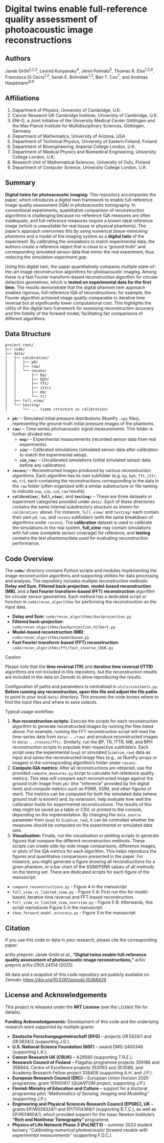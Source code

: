 # Digital twins enable full-reference quality assessment of photoacoustic image reconstructions

## Authors
Janek Gröhl<sup>1,2,3</sup>, 
Leonid Kunyansky<sup>4</sup>, 
Jenni Poimala<sup>5</sup>, 
Thomas R. Else<sup>1,2,6</sup>, 
Francesca Di Cecio<sup>1,2</sup>, 
Sarah E. Bohndiek<sup>1,2</sup>, 
Ben T. Cox<sup>7</sup>, and 
Andreas Hauptmann<sup>8,9</sup>

## Affiliations
1. Department of Physics, University of Cambridge, U.K.  
2. Cancer Research UK Cambridge Institute, University of Cambridge, U.K.  
3. ENI-G, a Joint Initiative of the University Medical Center Göttingen and the Max Planck Institute for Multidisciplinary Sciences, Göttingen, Germany
4. Department of Mathematics, University of Arizona, USA  
5. Department of Technical Physics, University of Eastern Finland, Finland  
6. Department of Bioengineering, Imperial College London, U.K.  
7. Department of Medical Physics and Biomedical Engineering, University College London, U.K.  
8. Research Unit of Mathematical Sciences, University of Oulu, Finland  
9. Department of Computer Science, University College London, U.K.  

## Summary
**Digital twins for photoacoustic imaging:** This repository accompanies the paper, which introduces a *digital twin* framework to enable full-reference image quality assessment (IQA) in photoacoustic tomography. In conventional experiments, quantitative comparison of reconstruction algorithms is challenging because no-reference IQA measures are often inadequate, and full-reference measures require a known ideal reference image (which is unavailable for real tissue or physical phantoms). The paper’s approach overcomes this by using numerical *tissue-mimicking phantoms* and a model of the imaging system as a **digital twin** of the experiment. By calibrating the simulations to match experimental data, the authors create a reference object that is close to a “ground truth” and corresponding simulated sensor data that mimic the real experiment, thus reducing the *simulation-experiment gap*.

Using this digital twin, the paper quantitatively compares multiple state-of-the-art image reconstruction algorithms for photoacoustic imaging. Among these is a fast Fourier transform-based reconstruction algorithm for circular detection geometries, which is **tested on experimental data for the first time**. The results demonstrate that the digital phantom twin approach enables rigorous, full-reference IQA of reconstructions: for example, the Fourier algorithm achieved image quality comparable to iterative time reversal but at significantly lower computational cost. This highlights the utility of the digital twin framework for assessing reconstruction accuracy and the fidelity of the forward model, facilitating fair comparisons of different algorithms.

## Data Structure
```
project_root/
├── code/
├── data/
│   ├── calibration/
│   │   ├── p0/
│   │   ├── raw/
│   │   └── recons/
│   │       ├── bp/
│   │       ├── bph/
│   │       ├── fft/
│   │       ├── ittr/
│   │       ├── mb/
│   │       └── tr/
│   ├── full_view/
│   └── testing/
│       └── ... (same structure as calibration)
```
- **`p0/`** – Simulated initial pressure distributions (NumPy `.npy` files), representing the ground-truth initial pressure images of the phantoms.
- **`raw/`** – Time-series photoacoustic signal measurements. This folder is further divided into:
  - **`exp/`** – Experimental measurements (recorded sensor data from real experiments).  
  - **`sim/`** – Calibrated simulations (simulated sensor data after calibration to match the experimental setup).  
  - **`sim_raw/`** – Uncalibrated simulations (initial simulated sensor data before any calibration).
- **`recons/`** – Reconstructed images produced by various reconstruction algorithms. Each algorithm has its own subfolder (e.g. `bp`, `bph`, `fft`, `ittr`, `mb`, `tr`), each containing the reconstructions corresponding to the data in the `raw` folder (often organized with a similar substructure or file naming to indicate `exp`, `sim`, `sim_raw` results).
- **`calibration/`**, **`full_view/`**, and **`testing/`** – These are three datasets or experiment categories provided under `data/`. Each of these directories contains the same internal subdirectory structure as shown for `calibration/` above. For instance, `full_view/` and `testing/` each contain their own `p0`, `raw`, and `recons` subfolders (with the same breakdown of algorithms under `recons`). The **calibration** dataset is used to calibrate the simulations to the real system, **full_view** may contain simulations with full view (complete sensor coverage) for reference, and **testing** contains the test phantoms/data used for evaluating reconstruction performance.

## Code Overview
The **`code/`** directory contains Python scripts and modules implementing the image reconstruction algorithms and supporting utilities for data processing and analysis. The repository includes multiple reconstruction methods:
**Delay and Sum**, **Filtered back-projection**, **model-based reconstruction (MB)**, and a **fast Fourier transform-based (FFT) reconstruction** algorithm for circular sensor geometries. Each method has a dedicated script or function in `code/recon_algorithms` for performing the reconstruction on the input data.
- **Delay and Sum**: `code/recon_algorithms/backprojection.py`
- **Filtered back-projection**: `code/recon_algorithms/backprojection_hilbert.py`
- **Model-based reconstruction (MB)**: `code/recon_algorithms/modelbased.py`
- **Fast Fourier transform-based (FFT) reconstruction**: `code/recon_algorithms/fft/fast_inverse_CRUK.py`

> [!CAUTION]
> Please note that the **time reversal (TR)** and **iterative time reversal (ITTR)** algorithms are not included in this repository, but the reconstruction results are included in the data on Zenodo to allow reproducing the results.

Configuration of paths and parameters is centralised in `utils/constants.py`. **Before running any reconstruction, open this file and adjust the file paths** to point to your local `data/` directory. This ensures the code knows where to find the input files and where to save outputs.

Typical usage workflow:
1. **Run reconstruction scripts:** Execute the scripts for each reconstruction algorithm to generate reconstructed images by running the files listed above. For example, running the FFT reconstruction script will read the time-series data from `data/.../raw/` and produce reconstructed images in `data/.../recons/fft/`. Similarly, run the BP, TR, ITTR, MB, and BPH reconstruction scripts to populate their respective subfolders. Each script uses the experimental (`exp`) or simulated (`sim`/`sim_raw`) data as input and saves the reconstructed image files (e.g., as NumPy arrays or images) in the corresponding algorithm’s folder under `recons`.
2. **Compute IQA metrics:** After all reconstructions are obtained, use the provided `compute_measures.py` script to calculate full-reference quality metrics. This step will compare each reconstructed image against the ground truth image from `p0/` (the “reference” provided by the digital twin) and compute metrics such as PSNR, SSIM, and other figures of merit. The metrics can be computed for both the simulated data (where ground truth is known) and, by extension, help evaluate how well the calibration holds for experimental reconstructions. The results of this step might be saved as a table or CSV, or printed to the console, depending on the implementation. By changing the `data_source` parameter from (`exp`) to (`sim`/`sim_raw`), it can be controlled whether the measures should be computed on the experimental or simulated data sets.
3. **Visualisation:** Finally, run the visualisation or plotting scripts to generate figures that compare the different reconstruction methods. These scripts can create side-by-side image comparisons, difference images, or plots of the IQA metrics for each algorithm. This helps reproduce the figures and quantitative comparisons presented in the paper. For instance, you might generate a figure showing all reconstructions for a given phantom, or a bar chart of the SSIM/PSNR values of all methods on the testing set. There are dedicated scripts for each figure of the manuscript:

- `compare_reconstructions.py` - Figure 4 in the manuscript
- `full_view_vs_limited_view.py` - Figure 5 A: First run this for model-based, iterative time reversal and FFT-based reconstruction.
- `full_view_vs_limited_view_overview.py` - Figure 5 B: Afterwards, this script reproduces Figure 5 in the manuscript.
- `show_forward_model_accuracy.py` - Figure 3 in the manuscript

## Citation
If you use this code or data in your research, please cite the corresponding paper:

arXiv preprint:
Janek Gröhl *et al.*, **“Digital twins enable full-reference quality assessment of photoacoustic image reconstructions,”** arXiv preprint arXiv:2505.24514 (2025).

All data and a snapshot of this code repository are publicly available on Zenodo: https://doi.org/10.5281/zenodo.15388429

## License and Acknowledgements
This project is released under the **MIT License** (see the `LICENSE` file for details).

**Funding Acknowledgements:** Development of this code and the underlying research were supported by multiple grants:
- **Deutsche Forschungsgemeinschaft (DFG)** – projects GR 5824/1 and GR 5824/2 (supporting J.G.).  
- **U.S. National Science Foundation (NSF)** – award DMS-2405348 (supporting L.K.).  
- **Cancer Research UK (CRUK)** – A29580 (supporting T.R.E.).  
- **Research Council of Finland** – Flagship programme projects 359186 and 358944, Centre of Excellence projects 353093 and 353086, and Academy Research Fellow project 338408 (supporting A.H. and J.P.).  
- **European Research Council (ERC)** – European Union Horizon 2020 programme, grant 101001417 (*QUANTOM* project, supporting J.P.).  
- **Finnish Ministry of Education and Culture** – support for a doctoral programme pilot *“Mathematics of Sensing, Imaging and Modelling”* (supporting J.P.).  
- **Engineering and Physical Sciences Research Council (EPSRC), UK** – grants EP/W029324/1 and EP/T014369/1 (supporting B.T.C.), as well as EP/R014604/1, which provided support for the Isaac Newton Institute’s **“Rich and Nonlinear Tomography”** programme.
- **Physics of Life Network Phase 3 (PoLNET3)** – summer 2023 student bursary *“Calibrating numerical photoacoustic forward models with experimental measurements”* (supporting F.D.C.).
